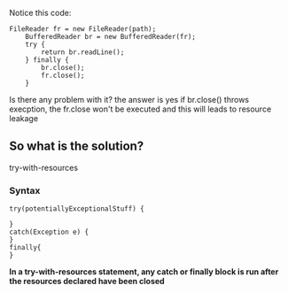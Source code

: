 Notice this code:
```
FileReader fr = new FileReader(path);
    BufferedReader br = new BufferedReader(fr);
    try {
        return br.readLine();
    } finally {
        br.close();
        fr.close();
    }
```
Is there any problem with it?
the answer is yes
if br.close() throws execption, the fr.close won't be executed and this will leads to resource leakage
## So what is the solution?
try-with-resources

### Syntax
```
try(potentiallyExceptionalStuff) {
	
}
catch(Exception e) {
}
finally{
}
```
**In a try-with-resources statement, any catch or finally block is run after the resources declared have been closed**
